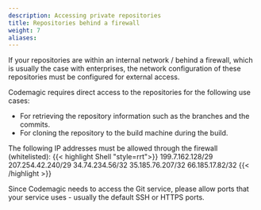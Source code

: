 ```yaml
---
description: Accessing private repositories
title: Repositories behind a firewall
weight: 7
aliases:
---
```


If your repositories are within an internal network / behind a firewall, which is usually the case with enterprises, the network configuration of these repositories must be configured for external access.

Codemagic requires direct access to the repositories for the following use cases:
- For retrieving the repository information such as the branches and the commits.
- For cloning the repository to the build machine during the build.

The following IP addresses must be allowed through the firewall (whitelisted):
{{< highlight Shell "style=rrt">}}
199.7.162.128/29
207.254.42.240/29
34.74.234.56/32
35.185.76.207/32
66.185.17.82/32
{{< /highlight >}}

Since Codemagic needs to access the Git service, please allow ports that your service uses - usually the default SSH or HTTPS ports.
